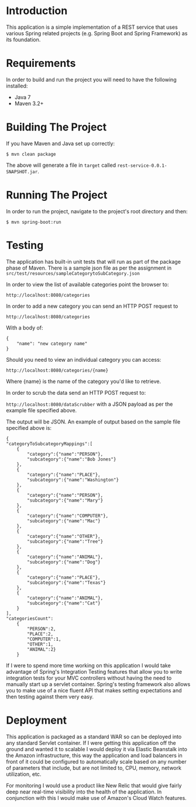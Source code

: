 # Introduction
This application is a simple implementation of a REST service that uses various Spring related projects (e.g. Spring Boot and Spring Framework) as its foundation.

# Requirements

In order to build and run the project you will need to have the following installed:

* Java 7
* Maven 3.2+

# Building The Project

If you have Maven and Java set up correctly:

```
$ mvn clean package
```

The above will generate a file in `target` called `rest-service-0.0.1-SNAPSHOT.jar`.

# Running The Project

In order to run the project, navigate to the project's root directory and then:

```
$ mvn spring-boot:run
```

# Testing

The application has built-in unit tests that will run as part of the package phase of Maven.
There is a sample json file as per the assignment in ```src/test/resources/sampleCategorytoSubCategory.json```

In order to view the list of available categories point the browser to:

```http://localhost:8080/categories```

In order to add a new category you can send an HTTP POST request to 

```http://localhost:8080/categories```

With a body of:

```
{
    "name": "new category name"
}
```

Should you need to view an individual category you can access:

```http://localhost:8080/categories/{name}``` 

Where {name} is the name of the category you'd like to retrieve.

In order to scrub the data send an HTTP POST request to:

```http://localhost:8080/dataScrubber``` with a JSON payload as per the example file specified above.

The output will be JSON. An example of output based on the sample file specified above is:

```
{
"categoryToSubcategoryMappings":[
    {
        "category":{"name":"PERSON"},
        "subcategory":{"name":"Bob Jones"}
    },
    {
        "category":{"name":"PLACE"},
        "subcategory":{"name":"Washington"}
    },
    {
        "category":{"name":"PERSON"},
        "subcategory":{"name":"Mary"}
    },
    {
        "category":{"name":"COMPUTER"},
        "subcategory":{"name":"Mac"}
    },
    {
        "category":{"name":"OTHER"},
        "subcategory":{"name":"Tree"}
    },
    {
        "category":{"name":"ANIMAL"},
        "subcategory":{"name":"Dog"}
    },
    {
        "category":{"name":"PLACE"},
        "subcategory":{"name":"Texas"}
    },
    {
        "category":{"name":"ANIMAL"},
        "subcategory":{"name":"Cat"}
    }
],
"categoriesCount":
    {
        "PERSON":2,
        "PLACE":2,
        "COMPUTER":1,
        "OTHER":1,
        "ANIMAL":2}
    }
```

If I were to spend more time working on this application I would take advantage of Spring's Integration Testing
features that allow you to write integration tests for your MVC controllers without having the need to manually 
start up a servlet container. Spring's testing framework also allows you to make use of a nice fluent API that
makes setting expectations and then testing against them very easy.

# Deployment
This application is packaged as a standard WAR so can be deployed into any standard Servlet container. If I were
getting this application off the ground and wanted it to scalable I would deploy it via Elastic Beanstalk into
the Amazon infrastructure, this way the application and load balancers in front of it could be configured
to automatically scale based on any number of parameters that include, but are not limited to, CPU, memory, network
utilization, etc.

For monitoring I would use a product like New Relic that would give fairly deep near real-time visibility into
the health of the application. In conjunction with this I would make use of Amazon's Cloud Watch features.

